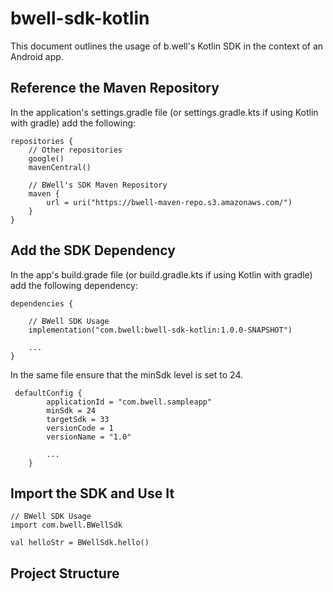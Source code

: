 # bwell-sdk-kotlin
This document outlines the usage of b.well's Kotlin SDK in the context of an Android app.

## Reference the Maven Repository
In the application's settings.gradle file (or settings.gradle.kts if using Kotlin with gradle) add the following:

```
repositories {
    // Other repositories
    google()
    mavenCentral()

    // BWell's SDK Maven Repository
    maven {
        url = uri("https://bwell-maven-repo.s3.amazonaws.com/")
    }
}
```

## Add the SDK Dependency
In the app's build.grade file (or build.gradle.kts if using Kotlin with gradle) add the following dependency:

```
dependencies {

    // BWell SDK Usage
    implementation("com.bwell:bwell-sdk-kotlin:1.0.0-SNAPSHOT")

    ...
}
```

In the same file ensure that the minSdk level is set to 24.

```
 defaultConfig {
        applicationId = "com.bwell.sampleapp"
        minSdk = 24
        targetSdk = 33
        versionCode = 1
        versionName = "1.0"

        ...
    }
```

## Import the SDK and Use It
```
// BWell SDK Usage
import com.bwell.BWellSdk

val helloStr = BWellSdk.hello()
```

## Project Structure
